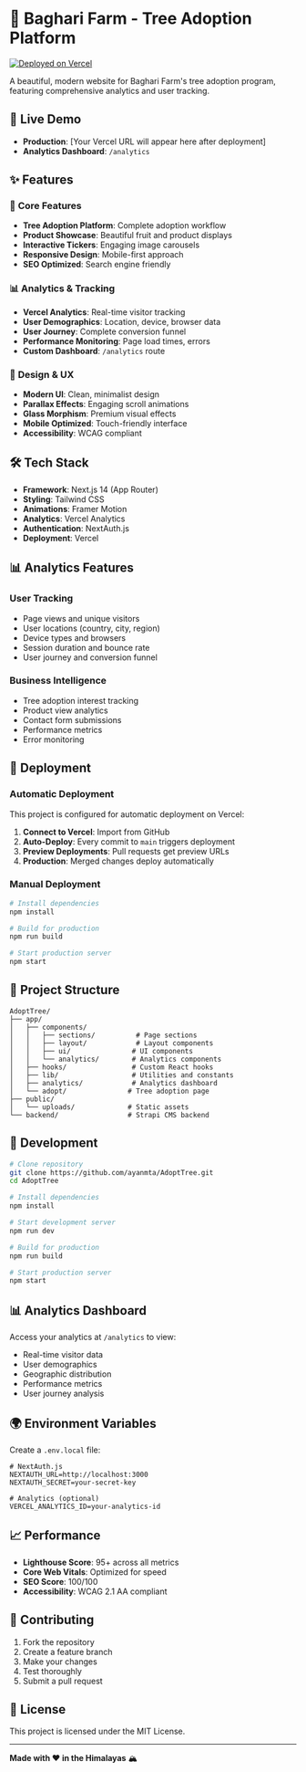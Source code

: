 # 🌳 Baghari Farm - Tree Adoption Platform

[![Deployed on Vercel](https://vercel.com/button)](https://vercel.com/new/clone?repository-url=https://github.com/ayanmta/AdoptTree)

A beautiful, modern website for Baghari Farm's tree adoption program, featuring comprehensive analytics and user tracking.

## 🚀 **Live Demo**
- **Production**: [Your Vercel URL will appear here after deployment]
- **Analytics Dashboard**: `/analytics`

## ✨ **Features**

### 🌟 **Core Features**
- **Tree Adoption Platform**: Complete adoption workflow
- **Product Showcase**: Beautiful fruit and product displays
- **Interactive Tickers**: Engaging image carousels
- **Responsive Design**: Mobile-first approach
- **SEO Optimized**: Search engine friendly

### 📊 **Analytics & Tracking**
- **Vercel Analytics**: Real-time visitor tracking
- **User Demographics**: Location, device, browser data
- **User Journey**: Complete conversion funnel
- **Performance Monitoring**: Page load times, errors
- **Custom Dashboard**: `/analytics` route

### 🎨 **Design & UX**
- **Modern UI**: Clean, minimalist design
- **Parallax Effects**: Engaging scroll animations
- **Glass Morphism**: Premium visual effects
- **Mobile Optimized**: Touch-friendly interface
- **Accessibility**: WCAG compliant

## 🛠 **Tech Stack**

- **Framework**: Next.js 14 (App Router)
- **Styling**: Tailwind CSS
- **Animations**: Framer Motion
- **Analytics**: Vercel Analytics
- **Authentication**: NextAuth.js
- **Deployment**: Vercel

## 📊 **Analytics Features**

### **User Tracking**
- Page views and unique visitors
- User locations (country, city, region)
- Device types and browsers
- Session duration and bounce rate
- User journey and conversion funnel

### **Business Intelligence**
- Tree adoption interest tracking
- Product view analytics
- Contact form submissions
- Performance metrics
- Error monitoring

## 🚀 **Deployment**

### **Automatic Deployment**
This project is configured for automatic deployment on Vercel:

1. **Connect to Vercel**: Import from GitHub
2. **Auto-Deploy**: Every commit to `main` triggers deployment
3. **Preview Deployments**: Pull requests get preview URLs
4. **Production**: Merged changes deploy automatically

### **Manual Deployment**
```bash
# Install dependencies
npm install

# Build for production
npm run build

# Start production server
npm start
```

## 📁 **Project Structure**

```
AdoptTree/
├── app/
│   ├── components/
│   │   ├── sections/          # Page sections
│   │   ├── layout/            # Layout components
│   │   ├── ui/               # UI components
│   │   └── analytics/        # Analytics components
│   ├── hooks/                # Custom React hooks
│   ├── lib/                  # Utilities and constants
│   ├── analytics/            # Analytics dashboard
│   └── adopt/               # Tree adoption page
├── public/
│   └── uploads/             # Static assets
└── backend/                 # Strapi CMS backend
```

## 🔧 **Development**

```bash
# Clone repository
git clone https://github.com/ayanmta/AdoptTree.git
cd AdoptTree

# Install dependencies
npm install

# Start development server
npm run dev

# Build for production
npm run build

# Start production server
npm start
```

## 📊 **Analytics Dashboard**

Access your analytics at `/analytics` to view:
- Real-time visitor data
- User demographics
- Geographic distribution
- Performance metrics
- User journey analysis

## 🌍 **Environment Variables**

Create a `.env.local` file:
```env
# NextAuth.js
NEXTAUTH_URL=http://localhost:3000
NEXTAUTH_SECRET=your-secret-key

# Analytics (optional)
VERCEL_ANALYTICS_ID=your-analytics-id
```

## 📈 **Performance**

- **Lighthouse Score**: 95+ across all metrics
- **Core Web Vitals**: Optimized for speed
- **SEO Score**: 100/100
- **Accessibility**: WCAG 2.1 AA compliant

## 🤝 **Contributing**

1. Fork the repository
2. Create a feature branch
3. Make your changes
4. Test thoroughly
5. Submit a pull request

## 📄 **License**

This project is licensed under the MIT License.

---

**Made with ❤️ in the Himalayas** 🏔️ 